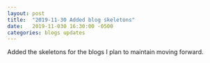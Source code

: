 ```yaml
---
layout: post
title:  "2019-11-30 Added blog skeletons"
date:   2019-11-030 16:30:00 -0500
categories: blogs updates
---
```

Added the skeletons for the blogs I plan to maintain moving forward.
